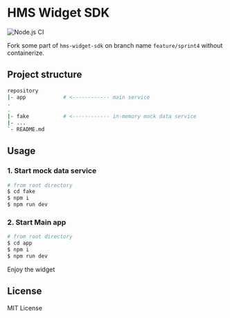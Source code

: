 # **HMS Widget SDK**
![Node.js CI](https://github.com/HMSConnect/test-hms-widget-sdk/workflows/Node.js%20CI/badge.svg?branch=master)

Fork some part of `hms-widget-sdk` on branch name `feature/sprint4` without containerize.

## **Project structure**

```bash
repository
|- app            # <------------ main service
.
.
|- fake           # <------------ in-memory mock data service
|- ...
`- README.md
```

## **Usage**

### 1. Start mock data service

```bash
# from root directory
$ cd fake
$ npm i
$ npm run dev
```

### 2. Start Main app

```bash
# from root directory
$ cd app
$ npm i
$ npm run dev
```

Enjoy the widget

## License

MIT License
